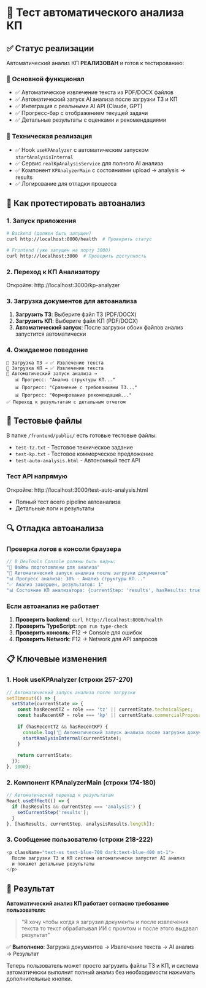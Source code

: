 # 🤖 Тест автоматического анализа КП

## ✅ Статус реализации

Автоматический анализ КП **РЕАЛИЗОВАН** и готов к тестированию:

### 🎯 Основной функционал
- ✅ Автоматическое извлечение текста из PDF/DOCX файлов
- ✅ Автоматический запуск AI анализа после загрузки ТЗ и КП  
- ✅ Интеграция с реальными AI API (Claude, GPT)
- ✅ Прогресс-бар с отображением текущей задачи
- ✅ Детальные результаты с оценками и рекомендациями

### 🔧 Техническая реализация
- ✅ Hook `useKPAnalyzer` с автоматическим запуском `startAnalysisInternal`
- ✅ Сервис `realKpAnalysisService` для полного AI анализа
- ✅ Компонент `KPAnalyzerMain` с состояниями upload → analysis → results
- ✅ Логирование для отладки процесса

## 🚀 Как протестировать автоанализ

### 1. Запуск приложения
```bash
# Backend (должен быть запущен)
curl http://localhost:8000/health  # Проверить статус

# Frontend (уже запущен на порту 3000)
curl http://localhost:3000  # Проверить доступность
```

### 2. Переход к КП Анализатору
Откройте: http://localhost:3000/kp-analyzer

### 3. Загрузка документов для автоанализа
1. **Загрузить ТЗ**: Выберите файл ТЗ (PDF/DOCX)
2. **Загрузить КП**: Выберите файл КП (PDF/DOCX)
3. **Автоматический запуск**: После загрузки обоих файлов анализ запустится автоматически

### 4. Ожидаемое поведение
```
📄 Загрузка ТЗ → ✅ Извлечение текста
📄 Загрузка КП → ✅ Извлечение текста
🚀 Автоматический запуск анализа → 
   📊 Прогресс: "Анализ структуры КП..."
   📊 Прогресс: "Сравнение с требованиями ТЗ..."
   📊 Прогресс: "Формирование рекомендаций..."
✅ Переход к результатам с детальным отчетом
```

## 🧪 Тестовые файлы

В папке `/frontend/public/` есть готовые тестовые файлы:
- `test-tz.txt` - Тестовое техническое задание
- `test-kp.txt` - Тестовое коммерческое предложение
- `test-auto-analysis.html` - Автономный тест API

### Тест API напрямую
Откройте: http://localhost:3000/test-auto-analysis.html
- Полный тест всего pipeline автоанализа
- Детальные логи и результаты

## 🔍 Отладка автоанализа

### Проверка логов в консоли браузера
```javascript
// В DevTools Console должны быть видны:
"📄 Файлы подготовлены для анализа"
"🚀 Автоматический запуск анализа после загрузки документов"  
"📊 Прогресс анализа: 30% - Анализ структуры КП..."
"✅ Анализ завершен, результатов: 1"
"📊 Состояние КП анализатора: {currentStep: 'results', hasResults: true}"
```

### Если автоанализ не работает
1. **Проверить backend**: `curl http://localhost:8000/health`
2. **Проверить TypeScript**: `npm run type-check`
3. **Проверить консоль**: F12 → Console для ошибок
4. **Проверить Network**: F12 → Network для API запросов

## 📋 Ключевые изменения

### 1. Hook useKPAnalyzer (строки 257-270)
```typescript
// Автоматический запуск анализа после загрузки
setTimeout(() => {
  setState(currentState => {
    const hasRecentTZ = role === 'tz' || currentState.technicalSpec;
    const hasRecentKP = role === 'kp' || currentState.commercialProposals.length > 0;
    
    if (hasRecentTZ && hasRecentKP) {
      console.log('🚀 Автоматический запуск анализа после загрузки документов');
      startAnalysisInternal(currentState);
    }
    
    return currentState;
  });
}, 1000);
```

### 2. Компонент KPAnalyzerMain (строки 174-180)
```typescript
// Автоматический переход к результатам
React.useEffect(() => {
  if (hasResults && currentStep === 'analysis') {
    setCurrentStep('results');
  }
}, [hasResults, currentStep, analysisResults.length]);
```

### 3. Сообщение пользователю (строки 218-222)
```typescript
<p className="text-xs text-blue-700 dark:text-blue-400 mt-1">
  После загрузки ТЗ и КП система автоматически запустит AI анализ 
  и покажет детальные результаты
</p>
```

## 🎉 Результат

**Автоматический анализ КП работает согласно требованию пользователя:**

> "Я хочу чтобы когда я загрузил документы и после извлечения текста то текст обрабатывал ИИ с промтом и после этого выдавал результат"

✅ **Выполнено**: Загрузка документов → Извлечение текста → AI анализ → Результат

Теперь пользователь может просто загрузить файлы ТЗ и КП, и система автоматически выполнит полный анализ без необходимости нажимать дополнительные кнопки.